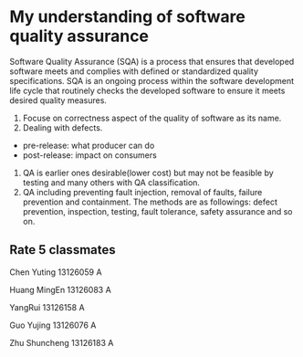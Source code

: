 #  My understanding of software quality assurance #


Software Quality Assurance (SQA) is a process that ensures that developed software meets and complies with defined or standardized quality specifications. SQA is an ongoing process within the software development life cycle that routinely checks the developed software to ensure it meets desired quality measures.

1. Focuse on correctness aspect of the quality of software as its name.
1. Dealing with defects.
  - pre-release: what producer can do
  -  post-release: impact on consumers
1. QA is earlier ones desirable(lower cost) but may not be feasible by testing and many others with QA classification.
1. QA including preventing fault injection, removal of faults, failure prevention and containment. The methods are as followings: defect prevention, inspection, testing, fault tolerance, safety assurance and so on.




## Rate 5 classmates ##

Chen Yuting 13126059 A

Huang MingEn 13126083 A

YangRui 13126158 A

Guo Yujing 13126076 A

Zhu Shuncheng 13126183 A